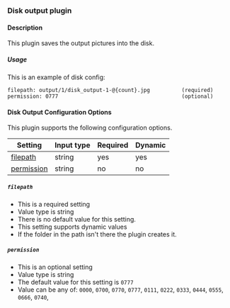 ### Disk output plugin

#### Description

This plugin saves the output pictures into the disk.

##### Usage
This is an example of disk config:

    filepath: output/1/disk_output-1-@{count}.jpg          (required)
    permission: 0777                                       (optional)
    
#### Disk Output Configuration Options

This plugin supports the following configuration options.

|Setting   |Input type      |  Required |  Dynamic |
|-----------|----------------------|-----------|-----------|
| [filepath](#filepath)  |  string        | yes     | yes     |
| [permission](#permission)  |  string            |   no     |   no     |

##### `filepath`
 * This is a required setting
 * Value type is string
 * There is no default value for this setting.
 * This setting supports dynamic values
 * If the folder in the path isn't there the plugin creates it.

##### `permission`
 * This is an optional setting
 * Value type is string
 * The default value for this setting is `0777`
 * Value can be any of: `0000`, `0700`, `0770`, `0777`, `0111`, `0222`, `0333`, `0444`, `0555`, `0666`, `0740`,
 
